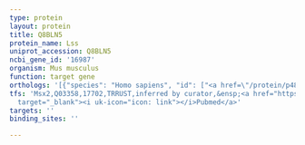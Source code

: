 ```yaml
---
type: protein
layout: protein
title: Q8BLN5
protein_name: Lss
uniprot_accession: Q8BLN5
ncbi_gene_id: '16987'
organism: Mus musculus
function: target gene
orthologs: '[{"species": "Homo sapiens", "id": ["<a href=\"/protein/p48449\">P48449</a>"]}, {"species": "Rattus norvegicus", "id": ["A0A0G2JVC8"]}, {"species": "Saccharomyces cerevisiae", "id": ["<a href=\"/protein/p38604\">P38604</a>"]}]'
tfs: 'Msx2,Q03358,17702,TRRUST,inferred by curator,&ensp;<a href="https://www.ncbi.nlm.nih.gov/pubmed/?term=9556061%5Buid%5D+OR+29087512%5Buid%5D"
  target="_blank"><i uk-icon="icon: link"></i>Pubmed</a>'
targets: ''
binding_sites: ''

---
```


